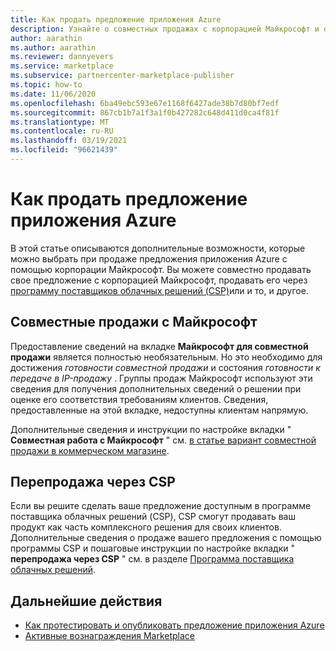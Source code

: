 ```yaml
---
title: Как продать предложение приложения Azure
description: Узнайте о совместных продажах с корпорацией Майкрософт и о продажах с помощью программных средств поставщиков облачных решений (CSP) для вашего предложения приложения Azure в коммерческом магазине Майкрософт.
author: aarathin
ms.author: aarathin
ms.reviewer: dannyevers
ms.service: marketplace
ms.subservice: partnercenter-marketplace-publisher
ms.topic: how-to
ms.date: 11/06/2020
ms.openlocfilehash: 6ba49ebc593e67e1168f6427ade38b7d80bf7edf
ms.sourcegitcommit: 867cb1b7a1f3a1f0b427282c648d411d0ca4f81f
ms.translationtype: MT
ms.contentlocale: ru-RU
ms.lasthandoff: 03/19/2021
ms.locfileid: "96621439"
---
```

# <a name="how-to-sell-your-azure-application-offer"></a>Как продать предложение приложения Azure

В этой статье описываются дополнительные возможности, которые можно выбрать при продаже предложения приложения Azure с помощью корпорации Майкрософт. Вы можете совместно продавать свое предложение с корпорацией Майкрософт, продавать его через [программу поставщиков облачных решений (CSP)](cloud-solution-providers.md)или и то, и другое.

## <a name="co-sell-with-microsoft"></a>Совместные продажи с Майкрософт

Предоставление сведений на вкладке **Майкрософт для совместной продажи** является полностью необязательным. Но это необходимо для достижения _готовности совместной продажи_ и состояния _готовности к передаче в IP-продажу_ . Группы продаж Майкрософт используют эти сведения для получения дополнительных сведений о решении при оценке его соответствия требованиям клиентов. Сведения, предоставленные на этой вкладке, недоступны клиентам напрямую.

Дополнительные сведения и инструкции по настройке вкладки " **Совместная работа с Майкрософт** " см. [в статье вариант совместной продажи в коммерческом магазине](commercial-marketplace-co-sell.md).

## <a name="resell-through-csps"></a>Перепродажа через CSP

Если вы решите сделать ваше предложение доступным в программе поставщика облачных решений (CSP), CSP смогут продавать ваш продукт как часть комплексного решения для своих клиентов. Дополнительные сведения о продаже вашего предложения с помощью программы CSP и пошаговые инструкции по настройке вкладки " **перепродажа через CSP** " см. в разделе [Программа поставщика облачных решений](cloud-solution-providers.md).

## <a name="next-steps"></a>Дальнейшие действия

- [Как протестировать и опубликовать предложение приложения Azure](create-new-azure-apps-offer-test-publish.md)
- [Активные вознаграждения Marketplace](partner-center-portal/marketplace-rewards.md)
